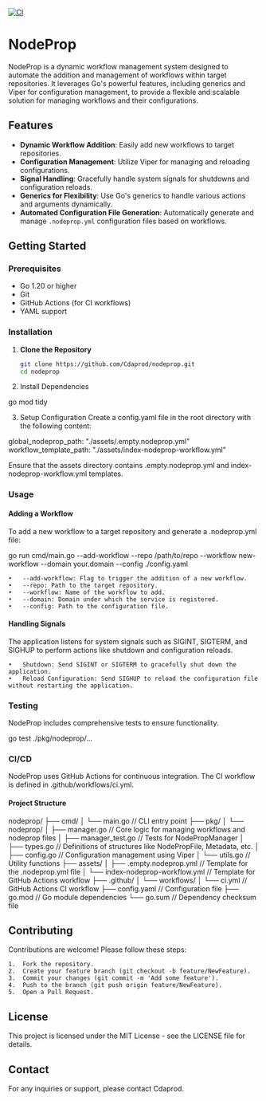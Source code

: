 [![CI](https://github.com/Cdaprod/nodeprop/actions/workflows/ci.yml/badge.svg)](https://github.com/Cdaprod/nodeprop/actions/workflows/ci.yml)

# NodeProp

NodeProp is a dynamic workflow management system designed to automate the addition and management of workflows within target repositories. It leverages Go's powerful features, including generics and Viper for configuration management, to provide a flexible and scalable solution for managing workflows and their configurations.

## Features

- **Dynamic Workflow Addition**: Easily add new workflows to target repositories.
- **Configuration Management**: Utilize Viper for managing and reloading configurations.
- **Signal Handling**: Gracefully handle system signals for shutdowns and configuration reloads.
- **Generics for Flexibility**: Use Go's generics to handle various actions and arguments dynamically.
- **Automated Configuration File Generation**: Automatically generate and manage `.nodeprop.yml` configuration files based on workflows.

## Getting Started

### Prerequisites

- Go 1.20 or higher
- Git
- GitHub Actions (for CI workflows)
- YAML support

### Installation

1. **Clone the Repository**

   ```bash
   git clone https://github.com/Cdaprod/nodeprop.git
   cd nodeprop

2.	Install Dependencies

go mod tidy


3.	Setup Configuration
Create a config.yaml file in the root directory with the following content:

global_nodeprop_path: "./assets/.empty.nodeprop.yml"
workflow_template_path: "./assets/index-nodeprop-workflow.yml"

Ensure that the assets directory contains .empty.nodeprop.yml and index-nodeprop-workflow.yml templates.

### Usage

#### Adding a Workflow

To add a new workflow to a target repository and generate a .nodeprop.yml file:

go run cmd/main.go --add-workflow --repo /path/to/repo --workflow new-workflow --domain your.domain --config ./config.yaml

	•	--add-workflow: Flag to trigger the addition of a new workflow.
	•	--repo: Path to the target repository.
	•	--workflow: Name of the workflow to add.
	•	--domain: Domain under which the service is registered.
	•	--config: Path to the configuration file.

#### Handling Signals

The application listens for system signals such as SIGINT, SIGTERM, and SIGHUP to perform actions like shutdown and configuration reloads.

	•	Shutdown: Send SIGINT or SIGTERM to gracefully shut down the application.
	•	Reload Configuration: Send SIGHUP to reload the configuration file without restarting the application.

### Testing

NodeProp includes comprehensive tests to ensure functionality.

go test ./pkg/nodeprop/...

### CI/CD

NodeProp uses GitHub Actions for continuous integration. The CI workflow is defined in .github/workflows/ci.yml.

#### Project Structure

nodeprop/
├── cmd/
│   └── main.go                 // CLI entry point
├── pkg/
│   └── nodeprop/
│       ├── manager.go          // Core logic for managing workflows and nodeprop files
│       ├── manager_test.go     // Tests for NodePropManager
│       ├── types.go            // Definitions of structures like NodePropFile, Metadata, etc.
│       ├── config.go           // Configuration management using Viper
│       └── utils.go            // Utility functions
├── assets/
│   ├── .empty.nodeprop.yml     // Template for the .nodeprop.yml file
│   └── index-nodeprop-workflow.yml // Template for GitHub Actions workflow
├── .github/
│   └── workflows/
│       └── ci.yml              // GitHub Actions CI workflow
├── config.yaml                 // Configuration file
├── go.mod                      // Go module dependencies
└── go.sum                      // Dependency checksum file

## Contributing

Contributions are welcome! Please follow these steps:

	1.	Fork the repository.
	2.	Create your feature branch (git checkout -b feature/NewFeature).
	3.	Commit your changes (git commit -m 'Add some feature').
	4.	Push to the branch (git push origin feature/NewFeature).
	5.	Open a Pull Request.

## License

This project is licensed under the MIT License - see the LICENSE file for details.

## Contact

For any inquiries or support, please contact Cdaprod.
